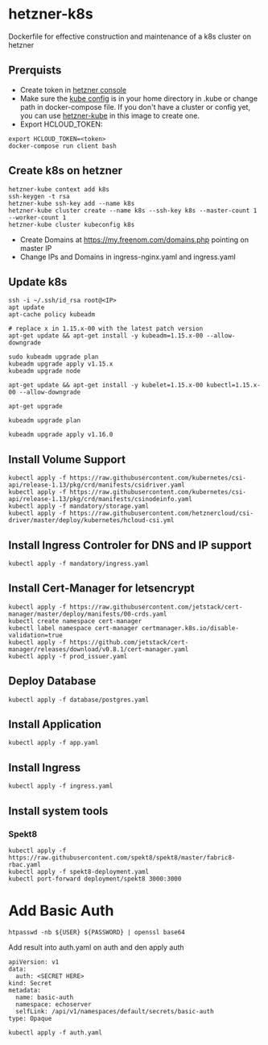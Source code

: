 # hetzner-k8s
Dockerfile for effective construction and maintenance of a k8s cluster on hetzner

## Prerquists

* Create token in [hetzner console](https://console.hetzner.cloud/)
* Make sure the [kube config](https://kubernetes.io/docs/tasks/access-application-cluster/access-cluster/#accessing-for-the-first-time-with-kubectl) is in your home directory in .kube or change path in docker-compose file. If you don't have a cluster or config yet, you can use [hetzner-kube](https://github.com/xetys/hetzner-kube) in this image to create one.
* Export HCLOUD_TOKEN:
```
export HCLOUD_TOKEN=<token>
docker-compose run client bash
```


## Create k8s on hetzner

```
hetzner-kube context add k8s
ssh-keygen -t rsa
hetzner-kube ssh-key add --name k8s
hetzner-kube cluster create --name k8s --ssh-key k8s --master-count 1 --worker-count 1
hetzner-kube cluster kubeconfig k8s
```

* Create Domains at https://my.freenom.com/domains.php pointing on master IP
* Change IPs and Domains in ingress-nginx.yaml and ingress.yaml

## Update k8s

```
ssh -i ~/.ssh/id_rsa root@<IP>
apt update
apt-cache policy kubeadm

# replace x in 1.15.x-00 with the latest patch version
apt-get update && apt-get install -y kubeadm=1.15.x-00 --allow-downgrade

sudo kubeadm upgrade plan
kubeadm upgrade apply v1.15.x
kubeadm upgrade node

apt-get update && apt-get install -y kubelet=1.15.x-00 kubectl=1.15.x-00 --allow-downgrade

apt-get upgrade

kubeadm upgrade plan

kubeadm upgrade apply v1.16.0
```


## Install Volume Support

```
kubectl apply -f https://raw.githubusercontent.com/kubernetes/csi-api/release-1.13/pkg/crd/manifests/csidriver.yaml
kubectl apply -f https://raw.githubusercontent.com/kubernetes/csi-api/release-1.13/pkg/crd/manifests/csinodeinfo.yaml
kubectl apply -f mandatory/storage.yaml
kubectl apply -f https://raw.githubusercontent.com/hetznercloud/csi-driver/master/deploy/kubernetes/hcloud-csi.yml
```

## Install Ingress Controler for DNS and IP support

```
kubectl apply -f mandatory/ingress.yaml
```

## Install Cert-Manager for letsencrypt

```
kubectl apply -f https://raw.githubusercontent.com/jetstack/cert-manager/master/deploy/manifests/00-crds.yaml
kubectl create namespace cert-manager
kubectl label namespace cert-manager certmanager.k8s.io/disable-validation=true
kubectl apply -f https://github.com/jetstack/cert-manager/releases/download/v0.8.1/cert-manager.yaml
kubectl apply -f prod_issuer.yaml
```

## Deploy Database

```
kubectl apply -f database/postgres.yaml
```

## Install Application

```
kubectl apply -f app.yaml
```

## Install Ingress

```
kubectl apply -f ingress.yaml
```

## Install system tools

### Spekt8

```
kubectl apply -f https://raw.githubusercontent.com/spekt8/spekt8/master/fabric8-rbac.yaml
kubectl apply -f spekt8-deployment.yaml
kubectl port-forward deployment/spekt8 3000:3000
```

# Add Basic Auth

```
htpasswd -nb ${USER} ${PASSWORD} | openssl base64
```

Add result into auth.yaml on auth and den apply auth

```
apiVersion: v1
data:
  auth: <SECRET HERE>
kind: Secret
metadata:
  name: basic-auth
  namespace: echoserver
  selfLink: /api/v1/namespaces/default/secrets/basic-auth
type: Opaque
```

```
kubectl apply -f auth.yaml
```
